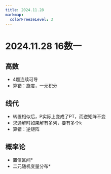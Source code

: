 ```yaml
---
title: 2024.11.28
markmap:
  colorFreezeLevel: 3
---
```


# 2024.11.28 16数一
## 高数
- 4题连续可导
- 算错：旋度，一元积分

## 线代
- 转置相似后，P实际上变成了PT，而逆矩阵不变
- 求通解时如果解有多列，要有多个k
- 算错：逆矩阵

## 概率论
- 置信区间*
- 二元随机变量分布*
